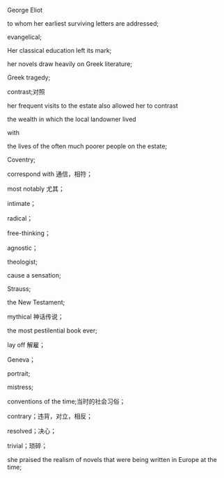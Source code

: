 George Eliot

to whom her earliest surviving letters are addressed;

evangelical;

Her classical education left its mark;

her novels draw heavily on Greek literature;

Greek tragedy;

 contrast;对照

her frequent visits to the estate also allowed her to contrast 

the wealth in which the local landowner lived 

with

the  lives of the often much poorer people on the estate;

Coventry;

correspond with 通信，相符；

most notably 尤其；

intimate；

radical；

free-thinking；

agnostic；

theologist;

cause a sensation;

Strauss;

the New Testament;

mythical 神话传说；

the most pestilential book ever;

lay off 解雇；

Geneva；

portrait;

mistress;

conventions of the time;当时的社会习俗；

contrary；违背，对立，相反；

resolved；决心；

trivial；琐碎；

she praised the realism of novels that were being written in Europe at the time;

 



 

